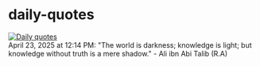 # daily-quotes
[![Daily quotes](https://github.com/ceepu8/daily-quotes/actions/workflows/daily-quote.yml/badge.svg)](https://github.com/ceepu8/daily-quotes/actions/workflows/daily-quote.yml)<br/>
April 23, 2025 at 12:14 PM: "The world is darkness; knowledge is light; but knowledge without truth is a mere shadow." - Ali ibn Abi Talib (R.A)
